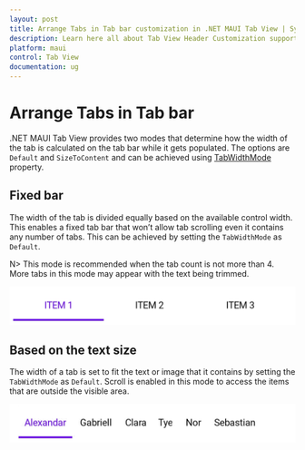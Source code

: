 ```yaml
---
layout: post
title: Arrange Tabs in Tab bar customization in .NET MAUI Tab View | Syncfusion
description: Learn here all about Tab View Header Customization support in Syncfusion .NET MAUI Tab View (SfTabView) control and more.
platform: maui
control: Tab View
documentation: ug
---
```


# Arrange Tabs in Tab bar

.NET MAUI Tab View provides two modes that determine how the width of the tab is calculated on the tab bar while it gets populated. The options are `Default` and `SizeToContent` and can be achieved using [TabWidthMode](https://npmci.syncfusion.com/maui/api/development/maui-tabview/api/Syncfusion.Maui.TabView.SfTabView.html#Syncfusion_Maui_TabView_SfTabView_TabWidthMode) property.

## Fixed bar

The width of the tab is divided equally based on the available control width. This enables a fixed tab bar that won’t allow tab scrolling even it contains any number of tabs. This can be achieved by setting the `TabWidthMode` as `Default`.

N> This mode is recommended when the tab count is not more than 4. More tabs in this mode may appear with the text being trimmed.

![Tab Width Mode Default](images/Tab-Width-Mode-Default.png)

## Based on the text size

The width of a tab is set to fit the text or image that it contains by setting the `TabWidthMode` as `Default`. Scroll is enabled in this mode to access the items that are outside the visible area.

![Tab Width Mode Size to fit](images/Tab-Width-Mode-SizeToFit.png) 
